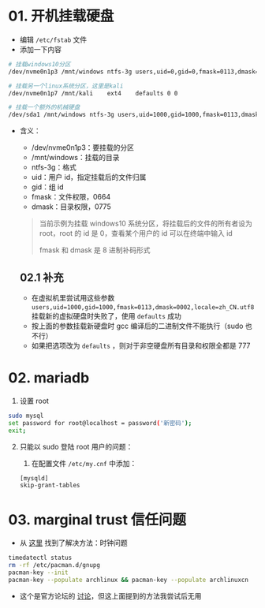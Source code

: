 # 01. 开机挂载硬盘

- 编辑 `/etc/fstab` 文件
- 添加一下内容

```bash
# 挂载windows10分区
/dev/nvme0n1p3 /mnt/windows ntfs-3g users,uid=0,gid=0,fmask=0113,dmask=0002,locale=zh_CN.utf8 0 0

# 挂载另一个linux系统分区，这里是kali
/dev/nvme0n1p7 /mnt/kali	ext4	defaults 0 0

# 挂载一个额外的机械硬盘
/dev/sda1 /mnt/windows ntfs-3g users,uid=1000,gid=1000,fmask=0113,dmask=0002,locale=zh_CN.utf8 0 0
```

- 含义：

    - /dev/nvme0n1p3：要挂载的分区
    - /mnt/windows：挂载的目录
    - ntfs-3g：格式
    - uid：用户 id，指定挂载后的文件归属
    - gid：组 id
    - fmask：文件权限，0664
    - dmask：目录权限，0775

    > 当前示例为挂载 windows10 系统分区，将挂载后的文件的所有者设为 root，root 的 id 是 0，查看某个用户的 id 可以在终端中输入 id
    >
    > fmask 和 dmask 是 8 进制补码形式
    
    ## 02.1 补充
    
    - 在虚拟机里尝试用这些参数 `users,uid=1000,gid=1000,fmask=0113,dmask=0002,locale=zh_CN.utf8` 挂载新的虚拟硬盘时失败了，使用 `defaults` 成功
    - 按上面的参数挂载新硬盘时 gcc 编译后的二进制文件不能执行（sudo 也不行）
    - 如果把选项改为 `defaults` ，则对于非空硬盘所有目录和权限全都是 777

# 02. mariadb

1. 设置 root

```bash
sudo mysql
set password for root@localhost = password('新密码');
exit;
```

2. 只能以 sudo 登陆 root 用户的问题：

    1. 在配置文件 `/etc/my.cnf` 中添加：

    ```bash
    [mysqld]
    skip-grant-tables
    ```


# 03. marginal trust 信任问题

- 从 [这里](https://github.com/archlinuxcn/repo/issues/522) 找到了解决方法：时钟问题

```bash
timedatectl status
rm -rf /etc/pacman.d/gnupg
pacman-key --init
pacman-key --populate archlinux && pacman-key --populate archlinuxcn
```

- 这个是官方论坛的 [讨论](https://bbs.archlinux.org/viewtopic.php?id=267364)，但这上面提到的方法我尝试后无用
